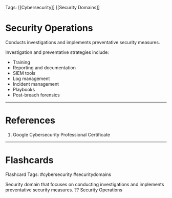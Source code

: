Tags: [[Cybersecurity]] [[Security Domains]]
# Security Operations

Conducts investigations and implements preventative security measures.

Investigation and preventative strategies include:
- Training
- Reporting and documentation
- SIEM tools
- Log management
- Incident management
- Playbooks
- Post-breach forensics

---
# References

1. Google Cybersecurity Professional Certificate

---
# Flashcards

Flashcard Tags: #cybersecurity #securitydomains 

Security domain that focuses on conducting investigations and implements preventative security measures.
??
Security Operations
<!--SR:!2024-04-29,4,270!2024-04-28,2,230-->